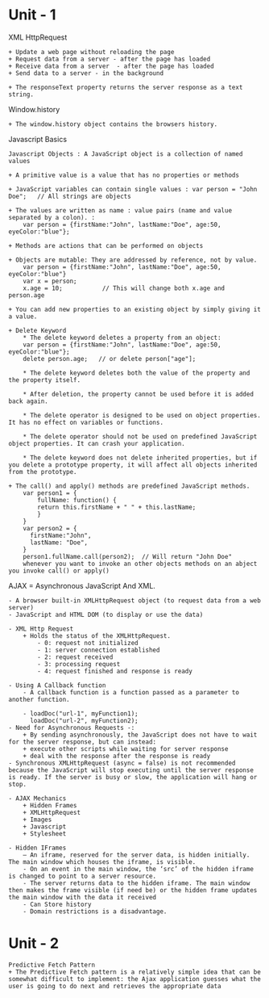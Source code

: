 # Unit - 1
XML HttpRequest

	+ Update a web page without reloading the page
	+ Request data from a server - after the page has loaded
	+ Receive data from a server  - after the page has loaded
	+ Send data to a server - in the background

	+ The responseText property returns the server response as a text string.

Window.history

	+ The window.history object contains the browsers history.

Javascript Basics

	Javascript Objects : A JavaScript object is a collection of named values

	+ A primitive value is a value that has no properties or methods

	+ JavaScript variables can contain single values : var person = "John Doe";   // All strings are objects

	+ The values are written as name : value pairs (name and value separated by a colon). : 
		var person = {firstName:"John", lastName:"Doe", age:50, eyeColor:"blue"};

	+ Methods are actions that can be performed on objects

	+ Objects are mutable: They are addressed by reference, not by value.
		var person = {firstName:"John", lastName:"Doe", age:50, eyeColor:"blue"}
		var x = person;
		x.age = 10;           // This will change both x.age and person.age

	+ You can add new properties to an existing object by simply giving it a value.

	+ Delete Keyword
		* The delete keyword deletes a property from an object:
		var person = {firstName:"John", lastName:"Doe", age:50, eyeColor:"blue"};
		delete person.age;   // or delete person["age"];

		* The delete keyword deletes both the value of the property and the property itself.

		* After deletion, the property cannot be used before it is added back again.

		* The delete operator is designed to be used on object properties. It has no effect on variables or functions.

		* The delete operator should not be used on predefined JavaScript object properties. It can crash your application.

		* The delete keyword does not delete inherited properties, but if you delete a prototype property, it will affect all objects inherited from the prototype.

	+ The call() and apply() methods are predefined JavaScript methods.
		var person1 = {
	  		fullName: function() {
	    	return this.firstName + " " + this.lastName;
	  		}
		}
		var person2 = {
		  firstName:"John",
		  lastName: "Doe",
		}
		person1.fullName.call(person2);  // Will return "John Doe"
		whenever you want to invoke an other objects methods on an abject you invoke call() or apply()

AJAX = Asynchronous JavaScript And XML.

	- A browser built-in XMLHttpRequest object (to request data from a web server)
	- JavaScript and HTML DOM (to display or use the data)

	- XML Http Request
		+ Holds the status of the XMLHttpRequest.
			- 0: request not initialized
			- 1: server connection established
			- 2: request received
			- 3: processing request
			- 4: request finished and response is ready

	- Using A Callback function
		- A callback function is a function passed as a parameter to another function.

		- loadDoc("url-1", myFunction1);
		  loadDoc("url-2", myFunction2);
	- Need for Asynchronous Requests -:
		+ By sending asynchronously, the JavaScript does not have to wait for the server response, but can instead:
		+ execute other scripts while waiting for server response
		+ deal with the response after the response is ready
	- Synchronous XMLHttpRequest (async = false) is not recommended because the JavaScript will stop executing until the server response is ready. If the server is busy or slow, the application will hang or stop.

	- AJAX Mechanics
		+ Hidden Frames
		+ XMLHttpRequest
		+ Images
		+ Javascript
		+ Stylesheet

	- Hidden IFrames 
		– An iframe, reserved for the server data, is hidden initially. The main window which houses the iframe, is visible.
		- On an event in the main window, the ‘src’ of the hidden iframe is changed to point to a server resource.
		- The server returns data to the hidden iframe. The main window then makes the frame visible (if need be) or the hidden frame updates the main window with the data it received
		- Can Store history
		- Domain restrictions is a disadvantage.



	

		

# Unit - 2

	Predictive Fetch Pattern
	+ The Predictive Fetch pattern is a relatively simple idea that can be somewhat difficult to implement: the Ajax application guesses what the user is going to do next and retrieves the appropriate data




